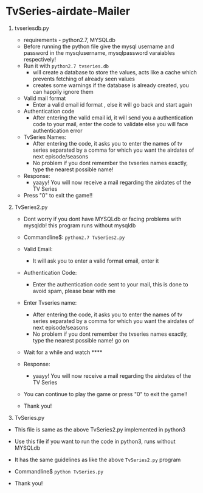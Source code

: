 # TvSeries-airdate-Mailer

1. tvseriesdb.py
    + requirements - python2.7, MYSQLdb
    +  Before running the python file give the mysql username and password in the mysqlusername, mysqlpassword varaiables respectively!
    +  Run it with ```python2.7 tvseries.db```
        + will create a database to store the values, acts like a cache which prevents fetching of already seen values
        +  creates some warnings if the database is already created, you can happily ignore them
    + Valid mail format
    	+ Enter a valid email id format ,  else it will go back and start again
    + Authentication code
    	+  After entering the valid email id, it will send you a authentication code to your mail, enter the code to validate else you will face 	authentication error
    + TvSeries Names:
        +  After entering the code, it asks you to enter the names of tv series separated by a comma for which you want the airdates of next episode/seasons
        +  No problem if you dont remember the tvseries names exactly, type the nearest possible name!
    +  Response:
        +  yaayy! You will now receive a mail regarding the airdates of the TV Series   
    +  Press "0" to exit the game!!


2. TvSeries2.py

   + Dont worry if you dont have MYSQLdb or facing problems with mysqldb!  this program runs without mysqldb

   + Commandline$: ```python2.7 TvSeries2.py```
   
   + Valid Email:
   		+ It will ask you to enter a valid format email, enter it


   + Authentication Code:
   		+ Enter the authentication code sent to your mail, this is done to avoid spam, please bear with me

   + Enter Tvseries name:
   		+ After entering the code, it asks you to enter the names of tv series separated by a comma for which you want the airdates of next episode/seasons
   		+ No problem if you dont remember the tvseries names exactly, type the nearest possible name! go on

   + Wait for a while and watch ****

   + Response:
   		+ yaayy! You will now receive a mail regarding the airdates of the TV Series   

   + You can continue to play the game or press "0" to exit the game!!

   + Thank you!


3. TvSeries.py


  + This file is same as the above TvSeries2.py implemented in python3

  + Use this file if you want to run the code in python3, runs without MYSQLdb

  + It has the same guidelines as like the above ```TvSeries2.py``` program

  + Commandline$ ```python TvSeries.py```

  + Thank you!






